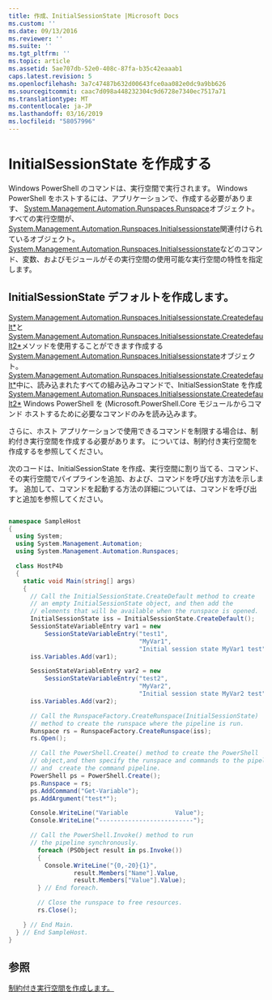 ```yaml
---
title: 作成、InitialSessionState |Microsoft Docs
ms.custom: ''
ms.date: 09/13/2016
ms.reviewer: ''
ms.suite: ''
ms.tgt_pltfrm: ''
ms.topic: article
ms.assetid: 5ae707db-52e0-408c-87fa-b35c42eaaab1
caps.latest.revision: 5
ms.openlocfilehash: 3a7c47487b632d00643fce0aa082e0dc9a9bb626
ms.sourcegitcommit: caac7d098a448232304c9d6728e7340ec7517a71
ms.translationtype: MT
ms.contentlocale: ja-JP
ms.lasthandoff: 03/16/2019
ms.locfileid: "58057996"
---
```

# <a name="creating-an-initialsessionstate"></a>InitialSessionState を作成する

Windows PowerShell のコマンドは、実行空間で実行されます。 Windows PowerShell をホストするには、アプリケーションで、作成する必要があります、 [System.Management.Automation.Runspaces.Runspace](/dotnet/api/System.Management.Automation.Runspaces.Runspace)オブジェクト。 すべての実行空間が、 [System.Management.Automation.Runspaces.Initialsessionstate](/dotnet/api/System.Management.Automation.Runspaces.InitialSessionState)関連付けられているオブジェクト。 [System.Management.Automation.Runspaces.Initialsessionstate](/dotnet/api/System.Management.Automation.Runspaces.InitialSessionState)などのコマンド、変数、およびモジュールがその実行空間の使用可能な実行空間の特性を指定します。

## <a name="create-a-default-initialsessionstate"></a>InitialSessionState デフォルトを作成します。

 [System.Management.Automation.Runspaces.Initialsessionstate.Createdefault*](/dotnet/api/System.Management.Automation.Runspaces.InitialSessionState.CreateDefault)と[System.Management.Automation.Runspaces.Initialsessionstate.Createdefault2*](/dotnet/api/System.Management.Automation.Runspaces.InitialSessionState.CreateDefault2)メソッドを使用することができます作成する[System.Management.Automation.Runspaces.Initialsessionstate](/dotnet/api/System.Management.Automation.Runspaces.InitialSessionState)オブジェクト。 [System.Management.Automation.Runspaces.Initialsessionstate.Createdefault*](/dotnet/api/System.Management.Automation.Runspaces.InitialSessionState.CreateDefault)中に、読み込まれたすべての組み込みコマンドで、InitialSessionState を作成[System.Management.Automation.Runspaces.Initialsessionstate.Createdefault2*](/dotnet/api/System.Management.Automation.Runspaces.InitialSessionState.CreateDefault2) Windows PowerShell を (Microsoft.PowerShell.Core モジュールからコマンド ホストするために必要なコマンドのみを読み込みます。

 さらに、ホスト アプリケーションで使用できるコマンドを制限する場合は、制約付き実行空間を作成する必要があります。 については、制約付き実行空間を作成するを参照してください。

 次のコードは、InitialSessionState を作成、実行空間に割り当てる、コマンド、その実行空間でパイプラインを追加、および、コマンドを呼び出す方法を示します。 追加して、コマンドを起動する方法の詳細については、コマンドを呼び出すと追加を参照してください。

```csharp

namespace SampleHost
{
  using System;
  using System.Management.Automation;
  using System.Management.Automation.Runspaces;

  class HostP4b
  {
    static void Main(string[] args)
    {
      // Call the InitialSessionState.CreateDefault method to create
      // an empty InitialSessionState object, and then add the
      // elements that will be available when the runspace is opened.
      InitialSessionState iss = InitialSessionState.CreateDefault();
      SessionStateVariableEntry var1 = new
          SessionStateVariableEntry("test1",
                                    "MyVar1",
                                    "Initial session state MyVar1 test");
      iss.Variables.Add(var1);

      SessionStateVariableEntry var2 = new
          SessionStateVariableEntry("test2",
                                    "MyVar2",
                                    "Initial session state MyVar2 test");
      iss.Variables.Add(var2);

      // Call the RunspaceFactory.CreateRunspace(InitialSessionState)
      // method to create the runspace where the pipeline is run.
      Runspace rs = RunspaceFactory.CreateRunspace(iss);
      rs.Open();

      // Call the PowerShell.Create() method to create the PowerShell
      // object,and then specify the runspace and commands to the pipeline.
      // and  create the command pipeline.
      PowerShell ps = PowerShell.Create();
      ps.Runspace = rs;
      ps.AddCommand("Get-Variable");
      ps.AddArgument("test*");

      Console.WriteLine("Variable             Value");
      Console.WriteLine("--------------------------");

      // Call the PowerShell.Invoke() method to run
      // the pipeline synchronously.
        foreach (PSObject result in ps.Invoke())
        {
          Console.WriteLine("{0,-20}{1}",
                  result.Members["Name"].Value,
                  result.Members["Value"].Value);
        } // End foreach.

        // Close the runspace to free resources.
        rs.Close();

    } // End Main.
  } // End SampleHost.
}
```

## <a name="see-also"></a>参照

 [制約付き実行空間を作成します。](./creating-a-constrained-runspace.md)
